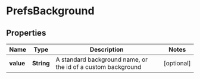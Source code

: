 # PrefsBackground

## Properties
Name | Type | Description | Notes
------------ | ------------- | ------------- | -------------
**value** | **String** | A standard background name, or the id of a custom background |  [optional]
